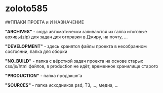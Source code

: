 # zoloto585


##ППАКИ ПРОЕТА и И НАЗНАЧЕНИЕ

**"ARCHIVES"** - сюда автоматически заливаются из галпа итоговые архивы(zip) для задач для отправки в Джиру, на почту, ...

**"DEVELOPMENT"** - здесь хранятся файлы проекта в несобранном состоянии, папка для сборки

**"NO_BUILD"** - папка с вёрсткой задач проекта на основе старых css/js/html файлов, в production не идёт, временное хранилище старого

**"PRODUCTION"** - папка продакшн'а

**"SOURCES"** - папка исходников psd, ТЗ, ..., медиа, ...